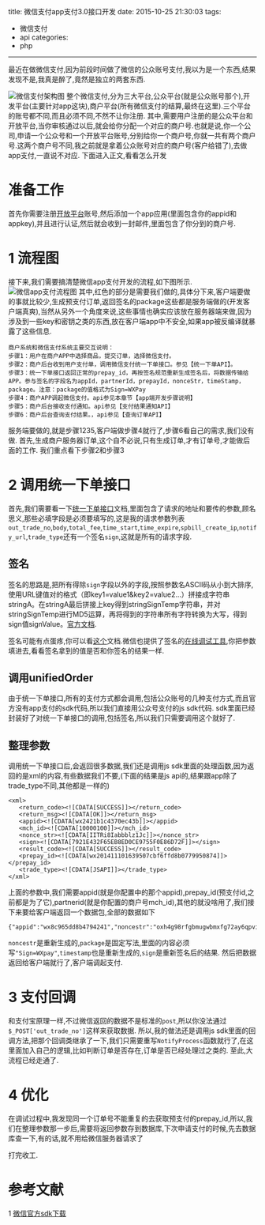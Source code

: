 title: 微信支付app支付3.0接口开发
date: 2015-10-25 21:30:03
tags:
- 微信支付
- api
categories:
- php
---
最近在做微信支付,因为前段时间做了微信的公众账号支付,我以为是一个东西,结果发现不是,我真是醉了,竟然是独立的两套东西.
<!-- more -->
![微信支付架构图](http://ww4.sinaimg.cn/large/692869a3gw1exdqakso33j20ny0dptbi.jpg)
整个微信支付,分为三大平台,公众平台(就是公众账号那个),开发平台(主要针对app这块),商户平台(所有微信支付的结算,最终在这里).三个平台的账号都不同,而且必须不同,不然不让你注册.
其中,需要用户注册的是公众平台和开放平台,当你审核通过以后,就会给你分配一个对应的商户号.也就是说,你一个公司,申请一个公众号和一个开放平台账号,分别给你一个商户号,你就一共有两个商户号.这两个商户号不同,我之前就是拿着公众账号对应的商户号(客户给错了),去做app支付,一直说不对应.
下面进入正文,看看怎么开发
# 准备工作
首先你需要注册[开放平台](https://open.weixin.qq.com/)账号,然后添加一个app应用(里面包含你的appid和appkey),并且进行认证,然后就会收到一封邮件,里面包含了你分到的商户号.

# 1 流程图
接下来,我们需要搞清楚微信app支付开发的流程,如下图所示.
![微信app支付流程图](http://ww1.sinaimg.cn/large/692869a3gw1exgxrb07bfj20ou0sy453.jpg)
其中,红色的部分是需要我们做的,具体分下来,客户端要做的事就比较少,生成预支付订单,返回签名的package这些都是服务端做的(开发客户端真爽),当然从另外一个角度来说,这些事情也确实应该放在服务器端来做,因为涉及到一些key和密钥之类的东西,放在客户端app中不安全,如果app被反编译就暴露了这些信息.
```
商户系统和微信支付系统主要交互说明：
步骤1：用户在商户APP中选择商品，提交订单，选择微信支付。
步骤2：商户后台收到用户支付单，调用微信支付统一下单接口。参见【统一下单API】。
步骤3：统一下单接口返回正常的prepay_id，再按签名规范重新生成签名后，将数据传输给APP。参与签名的字段名为appId，partnerId，prepayId，nonceStr，timeStamp，package。注意：package的值格式为Sign=WXPay
步骤4：商户APP调起微信支付。api参见本章节【app端开发步骤说明】
步骤5：商户后台接收支付通知。api参见【支付结果通知API】
步骤6：商户后台查询支付结果。，api参见【查询订单API】
```
服务端要做的,就是步骤1235,客户端做步骤4就行了,步骤6看自己的需求,我们没有做.
首先,生成商户服务器订单,这个自不必说,只有生成订单,才有订单号,才能做后面的工作.
我们重点看下步骤2和步骤3

# 2  调用统一下单接口
首先,我们需要看一下[统一下单接口](https://pay.weixin.qq.com/wiki/doc/api/app.php?chapter=9_1)文档,里面包含了请求的地址和要传的参数,顾名思义,那些必填字段是必须要填写的,这是我的请求参数列表`out_trade_no`,`body`,`total_fee`,`time_start`,`time_expire`,`spbill_create_ip`,`notify_url`,`trade_type`还有一个签名`sign`,这就是所有的请求字段.
## 签名
签名的思路是,把所有得除`sign`字段以外的字段,按照参数名ASCII码从小到大排序,使用URL键值对的格式（即key1=value1&key2=value2…）拼接成字符串stringA。在stringA最后拼接上key得到stringSignTemp字符串，并对stringSignTemp进行MD5运算，再将得到的字符串所有字符转换为大写，得到sign值signValue。[官方文档](https://pay.weixin.qq.com/wiki/doc/api/app.php?chapter=4_3).

签名可能有点蛋疼,你可以看[这个](https://pay.weixin.qq.com/wiki/doc/api/app.php?chapter=4_3)文档.微信也提供了签名的[在线调试工具](https://pay.weixin.qq.com/wiki/tools/signverify/),你把参数填进去,看看签名拿到的值是否和你签名的结果一样.

## 调用unifiedOrder
由于统一下单接口,所有的支付方式都会调用,包括公众账号的几种支付方式,而且官方没有app支付的sdk代码,所以我们直接用公众号支付的js sdk代码.
sdk里面已经封装好了对统一下单接口的调用,包括签名,所以我们只需要调用这个就好了.

## 整理参数
调用统一下单接口后,会返回很多数据,我们还是调用js sdk里面的处理函数,因为返回的是xml的内容,有些数据我们不要,(下面的结果是js api的,结果跟app除了trade_type不同,其他都是一样的)
```
<xml>
   <return_code><![CDATA[SUCCESS]]></return_code>
   <return_msg><![CDATA[OK]]></return_msg>
   <appid><![CDATA[wx2421b1c4370ec43b]]></appid>
   <mch_id><![CDATA[10000100]]></mch_id>
   <nonce_str><![CDATA[IITRi8Iabbblz1Jc]]></nonce_str>
   <sign><![CDATA[7921E432F65EB8ED0CE9755F0E86D72F]]></sign>
   <result_code><![CDATA[SUCCESS]]></result_code>
   <prepay_id><![CDATA[wx201411101639507cbf6ffd8b0779950874]]></prepay_id>
   <trade_type><![CDATA[JSAPI]]></trade_type>
</xml>
```
上面的参数中,我们需要appid(就是你配置中的那个appid),prepay_id(预支付id,之前都是为了它),partnerid(就是你配置的商户号mch_id),其他的就没啥用了,我们接下来要给客户端返回一个数据包,全部的数据如下
```
{"appid":"wx8c965dd8b4794241","noncestr":"oxh4g98rfgbmugwbmxfg72ay6qpvieos","package":"Sign=WXpay","partnerid":"1277670101","prepayid":"wx2015102014523449175fc2fd0939076028","timestamp":"1445323951","sign":"7F84997FDW40F6F15DD1C28A9E313122"}
```
`noncestr`是重新生成的,`package`是固定写法,里面的内容必须写`"Sign=WXpay"`,`timestamp`也是重新生成的,`sign`是重新签名后的结果.
然后把数据返回给客户端就行了,客户端调起支付.

# 3  支付回调
和支付宝原理一样,不过微信返回的数据不是标准的`post`,所以你没法通过`$_POST['out_trade_no']`这样来获取数据.
所以,我的做法还是调用js sdk里面的回调方法,把那个回调类继承了一下,我们只需要重写`NotifyProcess`函数就行了,在这里面加入自己的逻辑,比如判断订单是否存在,订单是否已经处理过之类的.
至此,大流程已经走通了.
# 4  优化
在调试过程中,我发现同一个订单号不能重复的去获取预支付的prepay_id,所以,我们在整理参数那一步后,需要将返回参数存到数据库,下次申请支付的时候,先去数据库查一下,有的话,就不用给微信服务器请求了


打完收工.

# 参考文献
1 [微信官方sdk下载](https://pay.weixin.qq.com/wiki/doc/api/app.php?chapter=11_1)
